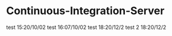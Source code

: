 # Continuous-Integration-Server
test 15:20/10/02
test 16:07/10/02
test 18:20/12/2
test 2 18:20/12/2
